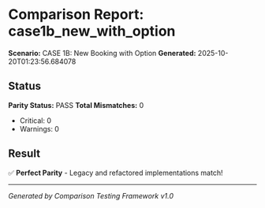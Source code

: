 # Comparison Report: case1b_new_with_option
**Scenario:** CASE 1B: New Booking with Option
**Generated:** 2025-10-20T01:23:56.684078

## Status
**Parity Status:** PASS
**Total Mismatches:** 0
  - Critical: 0
  - Warnings: 0

## Result
✅ **Perfect Parity** - Legacy and refactored implementations match!

---
*Generated by Comparison Testing Framework v1.0*